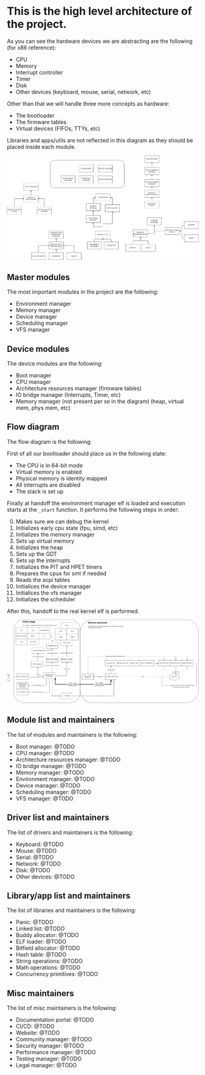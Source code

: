 # This is the high level architecture of the project.

As you can see the hardware devices we are abstracting are the following (for x86 reference):

- CPU
- Memory
- Interrupt controller
- Timer
- Disk
- Other devices (keyboard, mouse, serial, network, etc)

Other than that we will handle three more concepts as hardware:

- The bootloader
- The firmware tables
- Virtual devices (FIFOs, TTYs, etc)

Libraries and apps/utils are not reflected in this diagram as they should be placed inside each module.

![OMEN architecture](./arch2.png)

## Master modules

The most important modules in the project are the following:

- Environment manager
- Memory manager
- Device manager
- Scheduling manager
- VFS manager

## Device modules

The device modules are the following:

- Boot manager
- CPU manager
- Architecture resources manager (firmware tables)
- IO bridge manager (Interrupts, Timer, etc)
- Memory manager (not present per se in the diagram) (heap, virtual mem, phys mem, etc)

## Flow diagram

The flow diagram is the following:

First of all our bootloader should place us in the following state:

- The CPU is in 64-bit mode
- Virtual memory is enabled
- Physical memory is identity mapped
- All interrupts are disabled
- The stack is set up

Finally at handoff the environment manager elf is loaded and execution starts at the `_start` function. It performs the following steps in order:

0. Makes sure we can debug the kernel
1. Initializes early cpu state (fpu, simd, etc)
2. Initializes the memory manager
3. Sets up virtual memory
4. Initializes the heap
5. Sets up the GDT
6. Sets up the interrupts
7. Initializes the PIT and HPET timers
8. Prepares the cpus for smt if needed
9. Reads the acpi tables
10. Initialices the device manager
11. Initialices the vfs manager
12. Initializes the scheduler

After this, handoff to the real kernel elf is performed.

![OMEN architecture](./arch3.png)

## Module list and maintainers

The list of modules and maintainers is the following:

- Boot manager: @TODO
- CPU manager: @TODO
- Architecture resources manager: @TODO
- IO bridge manager: @TODO
- Memory manager: @TODO
- Environment manager: @TODO
- Device manager: @TODO
- Scheduling manager: @TODO
- VFS manager: @TODO

## Driver list and maintainers

The list of drivers and maintainers is the following:

- Keyboard: @TODO
- Mouse: @TODO
- Serial: @TODO
- Network: @TODO
- Disk: @TODO
- Other devices: @TODO

## Library/app list and maintainers

The list of libraries and maintainers is the following:

- Panic: @TODO
- Linked list: @TODO
- Buddy allocator: @TODO
- ELF loader: @TODO
- Bitfield allocator: @TODO
- Hash table: @TODO
- String operations: @TODO
- Math operations: @TODO
- Concurrency primitives: @TODO

## Misc maintainers

The list of misc maintainers is the following:

- Documentation portal: @TODO
- CI/CD: @TODO
- Website: @TODO
- Community manager: @TODO
- Security manager: @TODO
- Performance manager: @TODO
- Testing manager: @TODO
- Legal manager: @TODO